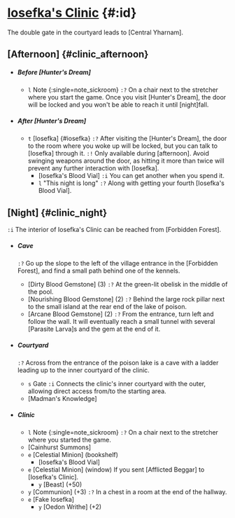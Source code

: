 # [Iosefka's Clinic](@) {#:id}

The double gate in the courtyard leads to [Central Yharnam].

## [Afternoon] {#clinic_afternoon}

- ##### Before [Hunter's Dream]
  + `l` Note {:single=note_sickroom}
    `:?` On a chair next to the stretcher where you start the game. Once you visit [Hunter's Dream], the door will be locked and you won't be able to reach it until [night]fall.

- ##### After [Hunter's Dream]
  + `t` [Iosefka] {#iosefka}
    `:?` After visiting the [Hunter's Dream], the door to the room where you woke up will be locked, but you can talk to [Iosefka] through it.
    `:!` Only available during [afternoon]. Avoid swinging weapons around the door, as hitting it more than twice will prevent any further interaction with [Iosefka].
    - [Iosefka's Blood Vial]
      `:i` You can get another when you spend it.
    + `l` "This night is long"
      `:?` Along with getting your fourth [Iosefka's Blood Vial].


## [Night] {#clinic_night}

  `:i` The interior of Iosefka's Clinic can be reached from [Forbidden Forest].

  - ##### Cave
    `:?` Go up the slope to the left of the village entrance in the [Forbidden Forest], and find a small path behind one of the kennels.
    + [Dirty Blood Gemstone] (3)
      `:?` At the green-lit obelisk in the middle of the pool.
    + [Nourishing Blood Gemstone] (2)
      `:?` Behind the large rock pillar next to the small island at the rear end of the lake of poison.
    + [Arcane Blood Gemstone] (2)
      `:?` From the entrance, turn left and follow the wall. It will eventually reach a small tunnel with several [Parasite Larva]s and the gem at the end of it.

  - ##### Courtyard
    `:?` Across from the entrance of the poison lake is a cave with a ladder leading up to the inner courtyard of the clinic.
    + `s` Gate
      `:i` Connects the clinic's inner courtyard with the outer, allowing direct access from/to the starting area.
    + [Madman's Knowledge]

  - ##### Clinic
    + `l` Note {:single=note_sickroom}
      `:?` On a chair next to the stretcher where you started the game.
    + [Cainhurst Summons]
    + `e` [Celestial Minion] (bookshelf)
      + [Iosefka's Blood Vial]
    + `e` [Celestial Minion] (window)
      If you sent [Afflicted Beggar] to [Iosefka's Clinic].
      + `y` [Beast] (+50)
    + `y` [Communion] (+3)
      `:?` In a chest in a room at the end of the hallway.
    + `e` [Fake Iosefka]
      + `y` [Oedon Writhe] (+2)
